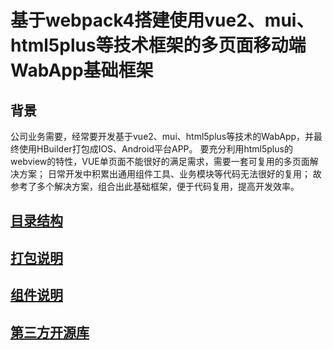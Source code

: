 # 基于webpack4搭建使用vue2、mui、html5plus等技术框架的多页面移动端WabApp基础框架

## 背景

公司业务需要，经常要开发基于vue2、mui、html5plus等技术的WabApp，并最终使用HBuilder打包成IOS、Android平台APP。
要充分利用html5plus的webview的特性，VUE单页面不能很好的满足需求，需要一套可复用的多页面解决方案；
日常开发中积累出通用组件工具、业务模块等代码无法很好的复用；
故参考了多个解决方案，组合出此基础框架，便于代码复用，提高开发效率。

## [目录结构](./docs/directory.md)

## [打包说明](./docs/webpack.md)

## [组件说明](./docs/components.md)

## [第三方开源库](./docs/vendor.md)



